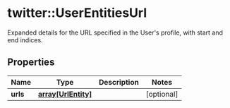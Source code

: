# twitter::UserEntitiesUrl

Expanded details for the URL specified in the User's profile, with start and end indices.

## Properties
Name | Type | Description | Notes
------------ | ------------- | ------------- | -------------
**urls** | [**array[UrlEntity]**](UrlEntity.md) |  | [optional] 


